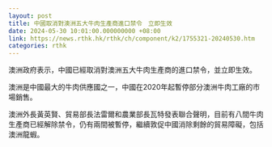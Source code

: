 ```yaml
---
layout: post
title: 中國取消對澳洲五大牛肉生產商進口禁令　立即生效
date: 2024-05-30 10:01:00.000000000 +08:00
link: https://news.rthk.hk/rthk/ch/component/k2/1755321-20240530.htm
categories: rthk
---
```


澳洲政府表示，中國已經取消對澳洲五大牛肉生產商的進口禁令，並立即生效。

澳洲是中國最大的牛肉供應國之一，中國在2020年起暫停部分澳洲牛肉工廠的市場銷售。

澳洲外長黃英賢、貿易部長法雷爾和農業部長瓦特發表聯合聲明，目前有八間牛肉生產商已經解除禁令，仍有兩間被暫停，繼續敦促中國消除剩餘的貿易障礙，包括澳洲龍蝦。
